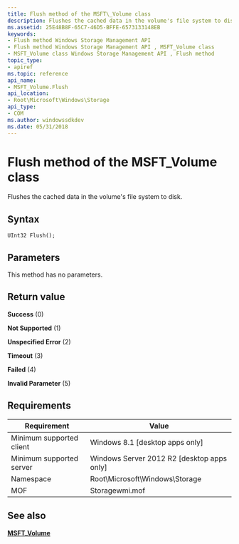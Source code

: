 ```yaml
---
title: Flush method of the MSFT\_Volume class
description: Flushes the cached data in the volume's file system to disk.
ms.assetid: 25E48B8F-65C7-46D5-BFFE-6573133148EB
keywords:
- Flush method Windows Storage Management API
- Flush method Windows Storage Management API , MSFT_Volume class
- MSFT_Volume class Windows Storage Management API , Flush method
topic_type:
- apiref
ms.topic: reference
api_name:
- MSFT_Volume.Flush
api_location:
- Root\Microsoft\Windows\Storage
api_type:
- COM
ms.author: windowssdkdev
ms.date: 05/31/2018
---
```


# Flush method of the MSFT\_Volume class

Flushes the cached data in the volume's file system to disk.

## Syntax


```mof
UInt32 Flush();
```



## Parameters

This method has no parameters.

## Return value

 

**Success** (0)
 

**Not Supported** (1)
 

**Unspecified Error** (2)
 

**Timeout** (3)
 

**Failed** (4)
 

**Invalid Parameter** (5)
 

## Requirements



| Requirement | Value |
|-------------------------------------|-------------------------------------------------------------------------------------------|
| Minimum supported client | Windows 8.1 \[desktop apps only\]                                              |
| Minimum supported server | Windows Server 2012 R2 \[desktop apps only\]                                   |
| Namespace                | Root\\Microsoft\\Windows\\Storage                                              |
| MOF                      |  Storagewmi.mof  |



## See also

 

[**MSFT\_Volume**](msft-volume.md)
 

 

 






